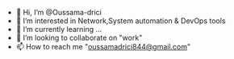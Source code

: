 - 👋 Hi, I’m @Oussama-drici
- 👀 I’m interested in Network,System automation & DevOps tools
- 🌱 I’m currently learning ...
- 💞️ I’m looking to collaborate on "work"
- 📫 How to reach me "oussamadrici844@gmail.com"

<!---
Oussama-drici/Oussama-drici is a ✨ special ✨ repository because its `README.md` (this file) appears on your GitHub profile.
You can click the Preview link to take a look at your changes.
--->
